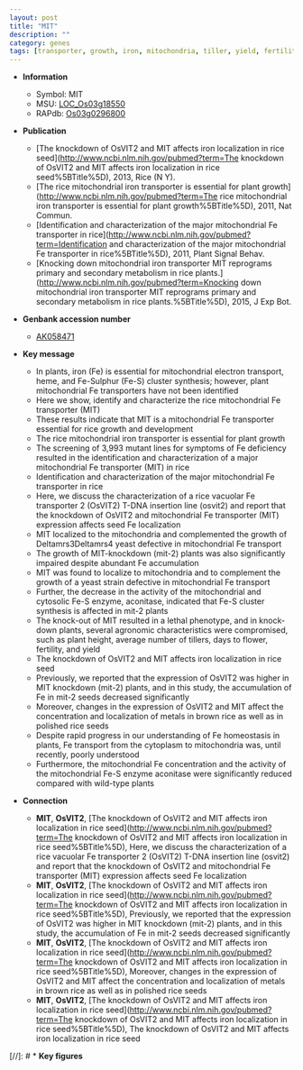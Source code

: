 ```yaml
---
layout: post
title: "MIT"
description: ""
category: genes
tags: [transporter, growth, iron, mitochondria, tiller, yield, fertility, height, flower, seed]
---
```


* **Information**  
    + Symbol: MIT  
    + MSU: [LOC_Os03g18550](http://rice.plantbiology.msu.edu/cgi-bin/ORF_infopage.cgi?orf=LOC_Os03g18550)  
    + RAPdb: [Os03g0296800](http://rapdb.dna.affrc.go.jp/viewer/gbrowse_details/irgsp1?name=Os03g0296800)  

* **Publication**  
    + [The knockdown of OsVIT2 and MIT affects iron localization in rice seed](http://www.ncbi.nlm.nih.gov/pubmed?term=The knockdown of OsVIT2 and MIT affects iron localization in rice seed%5BTitle%5D), 2013, Rice (N Y).
    + [The rice mitochondrial iron transporter is essential for plant growth](http://www.ncbi.nlm.nih.gov/pubmed?term=The rice mitochondrial iron transporter is essential for plant growth%5BTitle%5D), 2011, Nat Commun.
    + [Identification and characterization of the major mitochondrial Fe transporter in rice](http://www.ncbi.nlm.nih.gov/pubmed?term=Identification and characterization of the major mitochondrial Fe transporter in rice%5BTitle%5D), 2011, Plant Signal Behav.
    + [Knocking down mitochondrial iron transporter MIT reprograms primary and secondary metabolism in rice plants.](http://www.ncbi.nlm.nih.gov/pubmed?term=Knocking down mitochondrial iron transporter MIT reprograms primary and secondary metabolism in rice plants.%5BTitle%5D), 2015, J Exp Bot.

* **Genbank accession number**  
    + [AK058471](http://www.ncbi.nlm.nih.gov/nuccore/AK058471)

* **Key message**  
    + In plants, iron (Fe) is essential for mitochondrial electron transport, heme, and Fe-Sulphur (Fe-S) cluster synthesis; however, plant mitochondrial Fe transporters have not been identified
    + Here we show, identify and characterize the rice mitochondrial Fe transporter (MIT)
    + These results indicate that MIT is a mitochondrial Fe transporter essential for rice growth and development
    + The rice mitochondrial iron transporter is essential for plant growth
    + The screening of 3,993 mutant lines for symptoms of Fe deficiency resulted in the identification and characterization of a major mitochondrial Fe transporter (MIT) in rice
    + Identification and characterization of the major mitochondrial Fe transporter in rice
    + Here, we discuss the characterization of a rice vacuolar Fe transporter 2 (OsVIT2) T-DNA insertion line (osvit2) and report that the knockdown of OsVIT2 and mitochondrial Fe transporter (MIT) expression affects seed Fe localization
    + MIT localized to the mitochondria and complemented the growth of Deltamrs3Deltamrs4 yeast defective in mitochondrial Fe transport
    + The growth of MIT-knockdown (mit-2) plants was also significantly impaired despite abundant Fe accumulation
    + MIT was found to localize to mitochondria and to complement the growth of a yeast strain defective in mitochondrial Fe transport
    + Further, the decrease in the activity of the mitochondrial and cytosolic Fe-S enzyme, aconitase, indicated that Fe-S cluster synthesis is affected in mit-2 plants
    + The knock-out of MIT resulted in a lethal phenotype, and in knock-down plants, several agronomic characteristics were compromised, such as plant height, average number of tillers, days to flower, fertility, and yield
    + The knockdown of OsVIT2 and MIT affects iron localization in rice seed
    + Previously, we reported that the expression of OsVIT2 was higher in MIT knockdown (mit-2) plants, and in this study, the accumulation of Fe in mit-2 seeds decreased significantly
    + Moreover, changes in the expression of OsVIT2 and MIT affect the concentration and localization of metals in brown rice as well as in polished rice seeds
    + Despite rapid progress in our understanding of Fe homeostasis in plants, Fe transport from the cytoplasm to mitochondria was, until recently, poorly understood
    + Furthermore, the mitochondrial Fe concentration and the activity of the mitochondrial Fe-S enzyme aconitase were significantly reduced compared with wild-type plants

* **Connection**  
    + __MIT__, __OsVIT2__, [The knockdown of OsVIT2 and MIT affects iron localization in rice seed](http://www.ncbi.nlm.nih.gov/pubmed?term=The knockdown of OsVIT2 and MIT affects iron localization in rice seed%5BTitle%5D), Here, we discuss the characterization of a rice vacuolar Fe transporter 2 (OsVIT2) T-DNA insertion line (osvit2) and report that the knockdown of OsVIT2 and mitochondrial Fe transporter (MIT) expression affects seed Fe localization
    + __MIT__, __OsVIT2__, [The knockdown of OsVIT2 and MIT affects iron localization in rice seed](http://www.ncbi.nlm.nih.gov/pubmed?term=The knockdown of OsVIT2 and MIT affects iron localization in rice seed%5BTitle%5D), Previously, we reported that the expression of OsVIT2 was higher in MIT knockdown (mit-2) plants, and in this study, the accumulation of Fe in mit-2 seeds decreased significantly
    + __MIT__, __OsVIT2__, [The knockdown of OsVIT2 and MIT affects iron localization in rice seed](http://www.ncbi.nlm.nih.gov/pubmed?term=The knockdown of OsVIT2 and MIT affects iron localization in rice seed%5BTitle%5D), Moreover, changes in the expression of OsVIT2 and MIT affect the concentration and localization of metals in brown rice as well as in polished rice seeds
    + __MIT__, __OsVIT2__, [The knockdown of OsVIT2 and MIT affects iron localization in rice seed](http://www.ncbi.nlm.nih.gov/pubmed?term=The knockdown of OsVIT2 and MIT affects iron localization in rice seed%5BTitle%5D), The knockdown of OsVIT2 and MIT affects iron localization in rice seed

[//]: # * **Key figures**  


